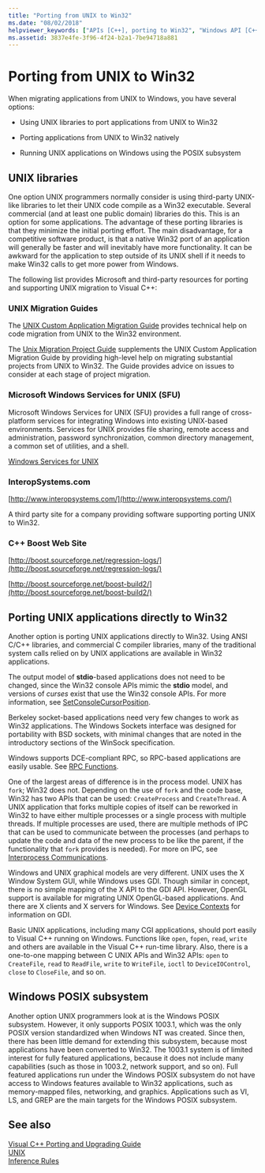 ```yaml
---
title: "Porting from UNIX to Win32"
ms.date: "08/02/2018"
helpviewer_keywords: ["APIs [C++], porting to Win32", "Windows API [C++], migrating from UNIX", "migration [C++]", "UNIX [C++], porting to Win32", "porting to Win32 [C++], from UNIX", "porting to Win32 [C++]", "Win32 applications [C++], migrating from UNIX"]
ms.assetid: 3837e4fe-3f96-4f24-b2a1-7be94718a881
---
```

# Porting from UNIX to Win32

When migrating applications from UNIX to Windows, you have several options:

- Using UNIX libraries to port applications from UNIX to Win32

- Porting applications from UNIX to Win32 natively

- Running UNIX applications on Windows using the POSIX subsystem

## UNIX libraries

One option UNIX programmers normally consider is using third-party UNIX-like libraries to let their UNIX code compile as a Win32 executable. Several commercial (and at least one public domain) libraries do this. This is an option for some applications. The advantage of these porting libraries is that they minimize the initial porting effort. The main disadvantage, for a competitive software product, is that a native Win32 port of an application will generally be faster and will inevitably have more functionality. It can be awkward for the application to step outside of its UNIX shell if it needs to make Win32 calls to get more power from Windows.

The following list provides Microsoft and third-party resources for porting and supporting UNIX migration to Visual C++:

### UNIX Migration Guides

The [UNIX Custom Application Migration Guide](https://technet.microsoft.com/library/bb656290.aspx) provides technical help on code migration from UNIX to the Win32 environment.

The [Unix Migration Project Guide](https://technet.microsoft.com/library/bb656287.aspx) supplements the UNIX Custom Application Migration Guide by providing high-level help on migrating substantial projects from UNIX to Win32. The Guide provides advice on issues to consider at each stage of project migration.

### Microsoft Windows Services for UNIX (SFU)

Microsoft Windows Services for UNIX (SFU) provides a full range of cross-platform services for integrating Windows into existing UNIX-based environments. Services for UNIX provides file sharing, remote access and administration, password synchronization, common directory management, a common set of utilities, and a shell.

[Windows Services for UNIX](http://www.microsoft.com/downloads/details.aspx?FamilyID=896c9688-601b-44f1-81a4-02878ff11778&displaylang=en)

### InteropSystems.com

[http://www.interopsystems.com/](http://www.interopsystems.com/)

A third party site for a company providing software supporting porting UNIX to Win32.

### C++ Boost Web Site

[http://boost.sourceforge.net/regression-logs/](http://boost.sourceforge.net/regression-logs/)

[http://boost.sourceforge.net/boost-build2/](http://boost.sourceforge.net/boost-build2/)

## Porting UNIX applications directly to Win32

Another option is porting UNIX applications directly to Win32. Using ANSI C/C++ libraries, and commercial C compiler libraries, many of the traditional system calls relied on by UNIX applications are available in Win32 applications.

The output model of **stdio**-based applications does not need to be changed, since the Win32 console APIs mimic the **stdio** model, and versions of *curses* exist that use the Win32 console APIs. For more information, see [SetConsoleCursorPosition](/windows/console/setconsolecursorposition).

Berkeley socket-based applications need very few changes to work as Win32 applications. The Windows Sockets interface was designed for portability with BSD sockets, with minimal changes that are noted in the introductory sections of the WinSock specification.

Windows supports DCE-compliant RPC, so RPC-based applications are easily usable. See [RPC Functions](/windows/desktop/Rpc/rpc-functions).

One of the largest areas of difference is in the process model. UNIX has `fork`; Win32 does not. Depending on the use of `fork` and the code base, Win32 has two APIs that can be used: `CreateProcess` and `CreateThread`. A UNIX application that forks multiple copies of itself can be reworked in Win32 to have either multiple processes or a single process with multiple threads. If multiple processes are used, there are multiple methods of IPC that can be used to communicate between the processes (and perhaps to update the code and data of the new process to be like the parent, if the functionality that `fork` provides is needed). For more on IPC, see [Interprocess Communications](/windows/desktop/ipc/interprocess-communications).

Windows and UNIX graphical models are very different. UNIX uses the X Window System GUI, while Windows uses GDI. Though similar in concept, there is no simple mapping of the X API to the GDI API. However, OpenGL support is available for migrating UNIX OpenGL-based applications. And there are X clients and X servers for Windows. See [Device Contexts](/windows/desktop/gdi/device-contexts) for information on GDI.

Basic UNIX applications, including many CGI applications, should port easily to Visual C++ running on Windows. Functions like `open`, `fopen`, `read`, `write` and others are available in the Visual C++ run-time library. Also, there is a one-to-one mapping between C UNIX APIs and Win32 APIs: `open` to `CreateFile`, `read` to `ReadFile`, `write` to `WriteFile`, `ioctl` to `DeviceIOControl`, `close` to `CloseFile`, and so on.

## Windows POSIX subsystem

Another option UNIX programmers look at is the Windows POSIX subsystem. However, it only supports POSIX 1003.1, which was the only POSIX version standardized when Windows NT was created. Since then, there has been little demand for extending this subsystem, because most applications have been converted to Win32. The 1003.1 system is of limited interest for fully featured applications, because it does not include many capabilities (such as those in 1003.2, network support, and so on). Full featured applications run under the Windows POSIX subsystem do not have access to Windows features available to Win32 applications, such as memory-mapped files, networking, and graphics. Applications such as VI, LS, and GREP are the main targets for the Windows POSIX subsystem.

## See also

[Visual C++ Porting and Upgrading Guide](visual-cpp-change-history-2003-2015.md)<br/>
[UNIX](../c-runtime-library/unix.md)<br/>
[Inference Rules](../build/inference-rules.md)
